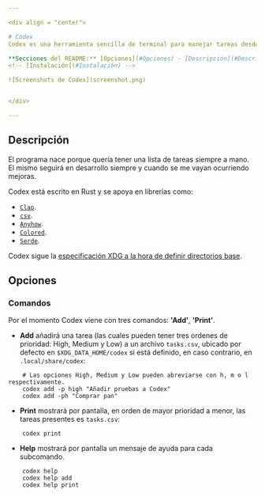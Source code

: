 ```yaml
---

<div align = "center">

# Codex
Codex es una herramienta sencilla de terminal para manejar tareas desde la consola. 

**Secciones del README:** [Opciones](#Opciones) - [Descripción](#Descripción) - 
<!-- [Instalación](#Instalación) -->

![Screenshots de Codex](screenshot.png)


</div>

---
```


## Descripción
El programa nace porque quería tener una lista de tareas siempre a mano. El mismo seguirá en desarrollo siempre y cuando se me vayan ocurriendo mejoras.

Codex está escrito en Rust y se apoya en librerías como:
- [`Clap`](https://docs.rs/clap/latest/clap/).
- [`csv`](https://docs.rs/csv/latest/csv/).
- [`Anyhow`](https://docs.rs/anyhow/latest/anyhow/).
- [`Colored`](https://docs.rs/colored/latest/colored/).
- [`Serde`](https://docs.rs/serde/latest/serde/).

Codex sigue la [especificación XDG a la hora de definir directorios base](https://specifications.freedesktop.org/basedir-spec/basedir-spec-latest.html).

## Opciones
### Comandos
Por el momento Codex viene con tres comandos: **'Add'**, **'Print'**.

- **Add** añadirá una tarea (las cuales pueden tener tres ordenes de prioridad: High, Medium y Low) a un archivo `tasks.csv`, ubicado por defecto en `$XDG_DATA_HOME/codex` si está definido, en caso contrario, en `.local/share/codex`:
``` fish
    # Las opciones High, Medium y Low pueden abreviarse con h, m o l respectivamente.
    codex add -p high "Añadir pruebas a Codex"
    codex add -ph "Comprar pan" 
```
- **Print** mostrará por pantalla, en orden de mayor prioridad a menor, las tareas presentes es `tasks.csv`: 
``` fish
    codex print
```
- **Help** mostrará por pantalla un mensaje de ayuda para cada subcomando.
``` fish
    codex help 
    codex help add 
    codex help print
```

<!-- ## Instalación -->
<!-- ### Cargo -->
<!-- Si ya tenés instalado y configurado Rust, podés instalarlo usando: -->
<!-- ``` -->
<!-- cargo install codex -->
<!-- ``` -->
